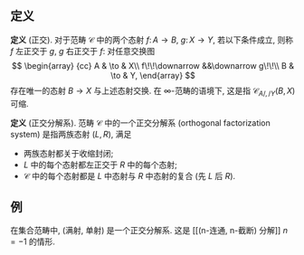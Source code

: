 

## 定义


**定义** (正交). 对于范畴 $\mathcal C$ 中的两个态射 $f\colon A\to B$, $g\colon X\to Y$, 若以下条件成立, 则称 $f$ 左正交于 $g$, $g$ 右正交于 $f$: 对任意交换图
$$
\begin{array}
	{cc}
	A & \to & X\\
	f\!\!\downarrow &&\downarrow g\!\!\\
	B & \to & Y,
\end{array}
$$
存在唯一的态射 $B\to X$ 与上述态射交换. 在 $\infty$-范畴的语境下, 这是指 $\mathcal C_{A/,/Y}(B,X)$ 可缩.

**定义** (正交分解系). 范畴 $\mathcal C$ 中的一个正交分解系 (orthogonal factorization system) 是指两族态射 $(L,R)$, 满足

- 两族态射都关于收缩封闭;
- $L$ 中的每个态射都左正交于 $R$ 中的每个态射;
- $\mathcal C$ 中的每个态射都是 $L$ 中态射与 $R$ 中态射的复合 (先 $L$ 后 $R$).

## 例

在集合范畴中, (满射, 单射) 是一个正交分解系. 这是 [[(n-连通, n-截断) 分解]] $n=-1$ 的情形.